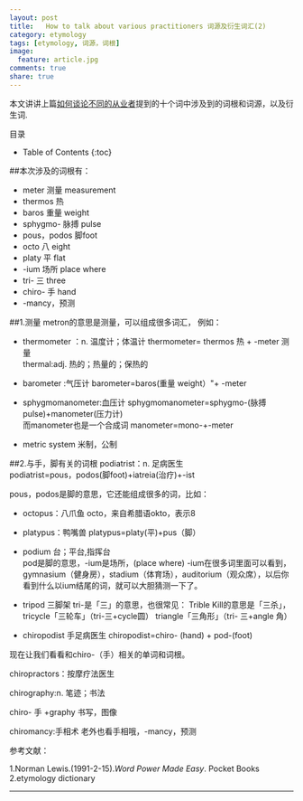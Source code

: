 ```yaml
---
layout: post
title:	 How to talk about various practitioners 词源及衍生词汇(2)
category: etymology
tags: [etymology, 词源，词根]
image:
  feature: article.jpg
comments: true
share: true
---
```


本文讲讲上篇[如何谈论不同的从业者](http://dg.youdao.com/index.php?app=group&ac=topic&id=479)提到的十个词中涉及到的词根和词源，以及衍生词.


目录

* Table of Contents
{:toc}

##本次涉及的词根有：

- meter 测量 measurement
- thermos 热 
- baros 重量 weight 
- sphygmo- 脉搏 pulse
- pous，podos 脚foot 
- octo 八 eight
- platy 平 flat 
- -ium 场所 place where
- tri- 三 three
- chiro- 手 hand
- -mancy，预测



##1.测量
metron的意思是测量，可以组成很多词汇，
例如：  

- thermometer ：n. 温度计；体温计
thermometer= thermos 热 +  -meter 测量  
thermal:adj. 热的；热量的；保热的

- barometer :气压计
barometer=baros(重量 weight）"+ -meter

- sphygmomanometer:血压计
sphygmomanometer=sphygmo-(脉搏pulse)+manometer(压力计)  
而manometer也是一个合成词
manometer=mono-+-meter

- metric system 米制，公制
	
##2.与手，脚有关的词根
podiatrist：n. 足病医生  
podiatrist=pous，podos(脚foot)+iatreia(治疗)+-ist

pous，podos是脚的意思，它还能组成很多的词，比如：

- octopus：八爪鱼
octo，来自希腊语okto，表示8

- platypus：鸭嘴兽
platypus=platy(平)+pus（脚）

- podium 台；平台,指挥台  
pod是脚的意思，-ium是场所，(place where)
-ium在很多词里面可以看到，gymnasium（健身房），stadium（体育场），auditorium（观众席），以后你看到什么以ium结尾的词，就可以大胆猜测一下了。

- tripod 三脚架
tri-是「三」的意思，也很常见：
Trible Kill的意思是「三杀」， tricycle「三轮车」（tri-三+cycle圆）
triangle「三角形」（tri- 三+angle 角）

- chiropodist 手足病医生
chiropodist=chiro- (hand) + pod-(foot)  



现在让我们看看和chiro-（手）相关的单词和词根。

chiropractors：按摩疗法医生

chirography:n. 笔迹；书法

chiro- 手 +graphy 书写，图像

chiromancy:手相术
老外也看手相哦，-mancy，预测


参考文献：  

1.Norman Lewis.(1991-2-15).*Word Power Made Easy*. Pocket Books  
2.etymology dictionary    

****************************************


